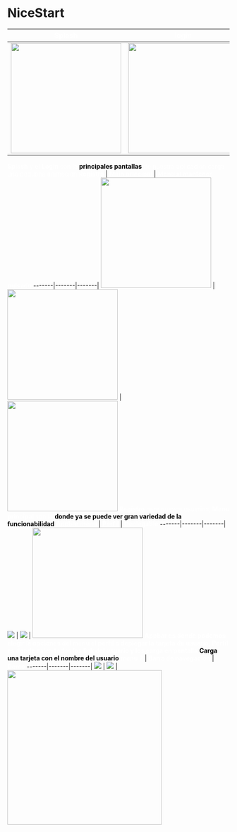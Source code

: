 # NiceStart
<b style="color:white">Splash</b> | <b style="color:white">login</b> | <b style="color:white">Main1</b>
-------|-------|-------|
<img src="/app/doc/img/Splash.png" width="250px"> | <img src="/app/doc/img/Login.png" width="250px"> | <img src="/app/doc/img/Main.png" width="250px">
<span style="color:white"><b>Splash</b> y el <b>Login</b> son la <b style="color:Black">principales pantallas</b> de nuestra aplicacion carga una pequeña animacion</span>
<b style="color:white">Registro</b> | <b style="color:white">Main principal</b> | <b style="color:white">Menu al mantener pulsado</b>
-------|-------|-------|
<img src="/app/doc/img/Registro.png" width="250px"> | <img src="/app/doc/img/RegistroEdit.png" width="250px"> | <img src="/app/doc/img/MenuAlien.png" width="250px">
<span style="color:white"><b>Registro</b> para nuevos usuarios, <b>Menu principal</b> son la <b style="color:Black">donde ya se puede ver gran variedad de la funcionabilidad</b></span>
<b style="color:white">Appbar menu</b> | <b style="color:white">Perfil</b> | <b style="color:white">Deplegable</b>
-------|-------|-------|
![](/app/doc/img/Appbar.png) | ![](/app/doc/img/AppbarAlert.png) | <img src="/app/doc/img/Card.png" width="250px">
<span style="color:white"><b>Appbar es donde podemos elegir la opciones del menu el perfil o deplegar la tarjeta de usuario</b>, <b>Perfil es donde salen todos los link del usuario y los carga en pantalla</b> <b style="color:Black">Carga una tarjeta con el nombre del usuario</b></span>
<b style="color:white">menu 2</b> | <b style="color:white">Barra de navegacion</b> | <b style="color:white">Demo</b>
-------|-------|-------|
![](/app/doc/img/Main2.png) | ![](/app/doc/img/Navegacionbar.png) | <img src="/app/doc/img/Perfilload.png" width="350">
